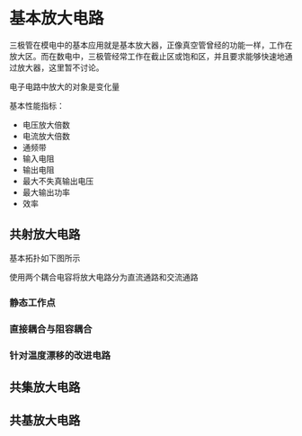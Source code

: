 # 基本放大电路

三极管在模电中的基本应用就是基本放大器，正像真空管曾经的功能一样，工作在放大区。而在数电中，三极管经常工作在截止区或饱和区，并且要求能够快速地通过放大器，这里暂不讨论。

电子电路中放大的对象是变化量

基本性能指标：

* 电压放大倍数
* 电流放大倍数
* 通频带
* 输入电阻
* 输出电阻
* 最大不失真输出电压
* 最大输出功率
* 效率

## 共射放大电路

基本拓扑如下图所示





使用两个耦合电容将放大电路分为直流通路和交流通路











### 静态工作点







### 直接耦合与阻容耦合











### 针对温度漂移的改进电路















## 共集放大电路







## 共基放大电路





